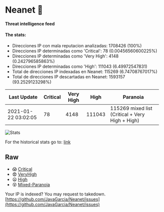 # Neanet :hocho:
#### Threat intelligence feed
#### The stats:

- Direcciones IP con mala reputacion analizadas: 1708426 (100%)
- Direcciones IP determinadas como 'Critical':  78 (0.00456560600225%)
- Direcciones IP determinadas como 'Very High':  4148 (0.242796585863%)
- Direcciones IP determinadas como 'High':  111043 (6.49972547831)
- Total de direcciones IP indexadas en Neanet:  115269 (6.74708767017%)
- Total de direcciones IP descartadas en Neanet:  1593157 (93.2529123298%)

| Last Update | Critical | Very High | High | Paranoia |
| --- | --- | --- | --- | --- |
| 2021-01-22 03:02:05 | 78 | 4148 | 111043 | 115269 mixed list (Critical + Very High + High)|

![Stats](https://docs.google.com/spreadsheets/d/e/2PACX-1vSnaNMIXVabIpDJjufMlzH7poXnshF3mgd8Is1g9ytUEzVsP5my4Trn8f-xkoLLQ38xpL3HtmUexLo6/pubchart?oid=501124687&format=image)

For the historical stats go to: [link](/stats.csv)
## Raw
- :scream: [Critical](https://raw.githubusercontent.com/JavaGarcia/Neanet/master/blacklists/neanet_critical.txt)
- :fearful: [VeryHigh](https://raw.githubusercontent.com/JavaGarcia/Neanet/master/blacklists/neanet_veryHigh.txtt)
- :frowning: [High](https://raw.githubusercontent.com/JavaGarcia/Neanet/master/blacklists/neanet_high.txt)
- :dizzy_face: [Mixed-Paranoia](https://raw.githubusercontent.com/JavaGarcia/Neanet/master/blacklists/neanet_all.txt)


Your IP is indexed? You may request to takedown. [https://github.com/JavaGarcia/Neanet/issues](https://github.com/JavaGarcia/Neanet/issues)
























































































































































































































































































































































































































































































































































































































































































































































































































































































































































































































































































































































































































































































































































































































































































































































































































































































































































































































































































































































































































































































































































































































































































































































































































































































































































































































































































































































































































































































































































































































































































































































































































































































































































































































































































































































































































































































































































































































